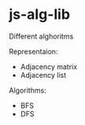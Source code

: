 # js-alg-lib
Different alghoritms

Representaion:
- Adjacency matrix
- Adjacency list

Algorithms:
- BFS
- DFS
